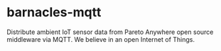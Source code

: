 # barnacles-mqtt
Distribute ambient IoT sensor data from Pareto Anywhere open source middleware via MQTT.  We believe in an open Internet of Things.
